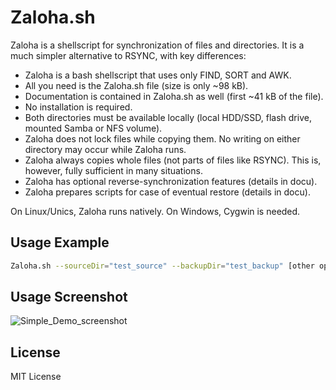 # Zaloha.sh

Zaloha is a shellscript for synchronization of files and directories. It is a much simpler alternative to RSYNC, with key differences:

 * Zaloha is a bash shellscript that uses only FIND, SORT and AWK.
 * All you need is the Zaloha.sh file (size is only ~98 kB).
 * Documentation is contained in Zaloha.sh as well (first ~41 kB of the file).
 * No installation is required.
 * Both directories must be available locally (local HDD/SSD, flash drive, mounted Samba or NFS volume).
 * Zaloha does not lock files while copying them. No writing on either directory may occur while Zaloha runs.
 * Zaloha always copies whole files (not parts of files like RSYNC). This is, however, fully sufficient in many situations.
 * Zaloha has optional reverse-synchronization features (details in docu).
 * Zaloha prepares scripts for case of eventual restore (details in docu).

On Linux/Unics, Zaloha runs natively. On Windows, Cygwin is needed.

## Usage Example

```bash
Zaloha.sh --sourceDir="test_source" --backupDir="test_backup" [other options, see docu]
```

## Usage Screenshot
![Simple_Demo_screenshot](https://github.com/Fitus/Zaloha.sh/raw/master/Simple_Demo_screenshot.png)

## License
MIT License
